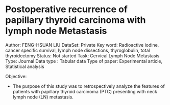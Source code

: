 # Postoperative recurrence of papillary thyroid carcinoma with lymph node Metastasis

Author: FENG-HSUAN LIU
DataSet: Private
Key word: Radioactive iodine, cancer specific survival, lymph node dissections, thyroglobulin, total thyroidectomy
Status: Not started
Task: Cervical Lymph Node Metastasis
Type: Journal
Data type : Tabular  data
Type of paper: Experimental article, Statistical analysis

Objective:

- The purpose of this study was to retrospectively analyze the features of patients with papillary thyroid carcinoma (PTC) presenting with neck lymph node (LN) metastasis.